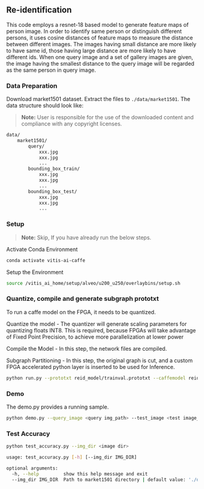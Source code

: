 ## Re-identification

This code employs a resnet-18 based model to generate feature maps of person image. In order to identify same person or distinguish different persons, it uses cosine distances of feature maps to measure the distance between different images. The images having small distance are more likely to have same id, those having large distance are more likely to have different ids. When one query image and a set of gallery images are given, the image having the smallest distance to the query image will be regarded as the same person in query image.


### Data Preparation

Download market1501 dataset. Extract the files to `./data/market1501`. The data structure should look like:
> **Note:** User is responsible for the use of the downloaded content and compliance with any copyright licenses.
```sh
data/
    market1501/
        query/
            xxx.jpg
            xxx.jpg
            ...
        bounding_box_train/
            xxx.jpg
            xxx.jpg
            ...
        bounding_box_test/
            xxx.jpg
            xxx.jpg
            ...
```

### Setup
> **Note:** Skip, If you have already run the below steps.

  Activate Conda Environment
  ```sh
  conda activate vitis-ai-caffe
  ```

  Setup the Environment

  ```sh
  source /vitis_ai_home/setup/alveo/u200_u250/overlaybins/setup.sh
  ```

### Quantize, compile and generate subgraph prototxt

To run a caffe model on the FPGA, it needs to be quantized.

Quantize the model - The quantizer will generate scaling parameters for quantizing floats INT8. This is required, because FPGAs will take advantage of Fixed Point Precision, to achieve more parallelization at lower power

Compile the Model - In this step, the network files are compiled.

Subgraph Partitioning - In this step, the original graph is cut, and a custom FPGA accelerated python layer is inserted to be used for Inference.

```sh
python run.py --prototxt reid_model/trainval.prototxt --caffemodel reid_model/trainval.caffemodel --prepare
```

### Demo

The demo.py provides a running sample.

```sh
python demo.py --query_image <query img_path> --test_image <test image_path>
```

### Test Accuracy
```sh
python test_accuracy.py --img_dir <image dir>
```

```sh
usage: test_accuracy.py [-h] [--img_dir IMG_DIR]

optional arguments:
  -h, --help         show this help message and exit
  --img_dir IMG_DIR  Path to market1501 directory | default value: './data'
```
